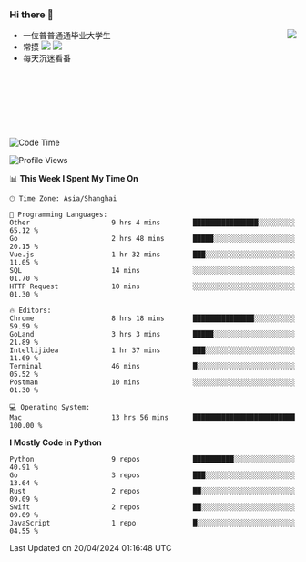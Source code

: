 ### Hi there 👋


<a href="https://github.com/yanlc39">
  <img align="right" src="https://github-readme-stats.vercel.app/api?username=yanlc39&show_icons=true&hide_border=true&icon_color=586069&title_color=a0a9af">
</a>

- 一位普普通通毕业大学生
- 常摸 ![](https://img.shields.io/badge/-Python-3e74a2?style=flat-square&logo=Python&logoColor=fff) ![](https://img.shields.io/badge/-C%2B%2B-brightgreen?style=flat-square)
- 每天沉迷看番



<br><br><br><br><br><br>


<!--START_SECTION:waka-->
![Code Time](http://img.shields.io/badge/Code%20Time-17%20hrs%204%20mins-blue)

![Profile Views](http://img.shields.io/badge/Profile%20Views-124-blue)

📊 **This Week I Spent My Time On** 

```text
🕑︎ Time Zone: Asia/Shanghai

💬 Programming Languages: 
Other                    9 hrs 4 mins        ████████████████░░░░░░░░░   65.12 % 
Go                       2 hrs 48 mins       █████░░░░░░░░░░░░░░░░░░░░   20.15 % 
Vue.js                   1 hr 32 mins        ███░░░░░░░░░░░░░░░░░░░░░░   11.05 % 
SQL                      14 mins             ░░░░░░░░░░░░░░░░░░░░░░░░░   01.70 % 
HTTP Request             10 mins             ░░░░░░░░░░░░░░░░░░░░░░░░░   01.30 % 

🔥 Editors: 
Chrome                   8 hrs 18 mins       ███████████████░░░░░░░░░░   59.59 % 
GoLand                   3 hrs 3 mins        █████░░░░░░░░░░░░░░░░░░░░   21.89 % 
Intellijidea             1 hr 37 mins        ███░░░░░░░░░░░░░░░░░░░░░░   11.69 % 
Terminal                 46 mins             █░░░░░░░░░░░░░░░░░░░░░░░░   05.52 % 
Postman                  10 mins             ░░░░░░░░░░░░░░░░░░░░░░░░░   01.30 % 

💻 Operating System: 
Mac                      13 hrs 56 mins      █████████████████████████   100.00 % 
```

**I Mostly Code in Python** 

```text
Python                   9 repos             ██████████░░░░░░░░░░░░░░░   40.91 % 
Go                       3 repos             ███░░░░░░░░░░░░░░░░░░░░░░   13.64 % 
Rust                     2 repos             ██░░░░░░░░░░░░░░░░░░░░░░░   09.09 % 
Swift                    2 repos             ██░░░░░░░░░░░░░░░░░░░░░░░   09.09 % 
JavaScript               1 repo              █░░░░░░░░░░░░░░░░░░░░░░░░   04.55 % 
```




 Last Updated on 20/04/2024 01:16:48 UTC
<!--END_SECTION:waka-->

